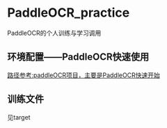 # PaddleOCR_practice
PaddleOCR的个人训练与学习调用

## 环境配置——PaddleOCR快速使用
[路径参考:paddleOCR项目，主要是PaddleOCR快速开始](https://github.com/PaddlePaddle/PaddleOCR/blob/release/2.6/doc/doc_ch/quickstart.md)

## 训练文件
见target

